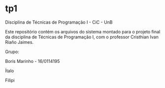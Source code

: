 # tp1
Disciplina de Técnicas de Programação I - CiC - UnB

Este repositório contém os arquivos do sistema montado para o projeto final da disciplina de Técnicas de Programação I, com o professor Cristhian Ivan Riaño Jaimes.

Grupo:

Boris Marinho - 16/0114195

Ítalo

Filipi
